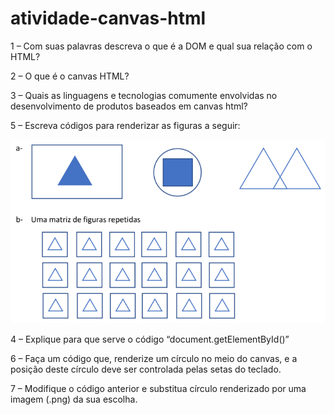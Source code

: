 # atividade-canvas-html

1 – Com suas palavras descreva o que é a DOM e qual sua relação com o HTML?

2 – O que é o canvas HTML?

3 – Quais as linguagens e tecnologias comumente envolvidas no desenvolvimento de produtos baseados em
canvas html?

5 – Escreva códigos para renderizar as figuras a seguir:

![alt text](imgs/a-b.png)

4 – Explique para que serve o código “document.getElementById()”

6 – Faça um código que, renderize um círculo no meio do canvas, e a posição deste círculo deve ser
controlada pelas setas do teclado.

7 – Modifique o código anterior e substitua círculo renderizado por uma imagem (.png) da sua
escolha.
